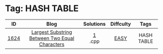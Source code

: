 
# Tag: HASH TABLE
| ID | Blog | Solutions | Diffculty | Tags |
|:----:|:----:|:-------:|:----:|:----:|
| [1624](https://leetcode.com/problems/largest-substring-between-two-equal-characters/) | [Largest Substring Between Two Equal Characters](https://helloacm.com/compute-the-largest-substring-between-two-equal-characters-using-hash-table/) | [1](https://github.com/DoctorLai/ACM/tree/master/leetcode/1624.%20Largest%20Substring%20Between%20Two%20Equal%20Characters)<br/>.cpp | [EASY](https://github.com/DoctorLai/ACM/blob/master/leetcode/EASY.md) | HASH TABLE |
